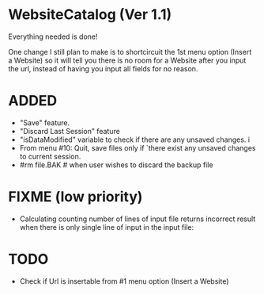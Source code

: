 WebsiteCatalog (Ver 1.1)
==============
Everything needed is done!

One change I still plan to make is to shortcircuit the 1st menu option (Insert a Website) so it will tell you there is no room for a Website after you input the url, instead of having you input all fields for no reason.

ADDED
=====
* "Save" feature.
* "Discard Last Session" feature
* "isDataModified" variable to check if there are any unsaved changes. i
* From menu #10: Quit, save files only if `there exist any unsaved changes to current session.
* #rm file.BAK # when user wishes to discard the backup file

FIXME (low priority)
====================
* Calculating counting number of lines of input file returns incorrect result
  when there is only single line of input in the input file:
  
TODO
====
* Check if Url is insertable from #1 menu option (Insert a Website)

